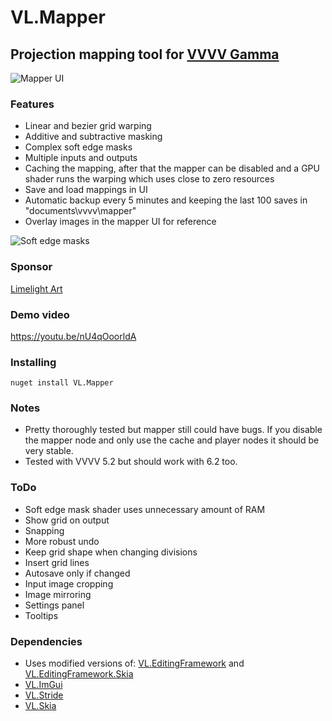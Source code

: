 # VL.Mapper
## Projection mapping tool for [VVVV Gamma](https://visualprogramming.net/)
![Mapper UI](https://raw.githubusercontent.com/zekeadam/VL.Mapper/main/doc/img1.png)

### Features
- Linear and bezier grid warping
- Additive and subtractive masking
- Complex soft edge masks
- Multiple inputs and outputs
- Caching the mapping, after that the mapper can be disabled and a GPU shader runs the warping which uses close to zero resources
- Save and load mappings in UI
- Automatic backup every 5 minutes and keeping the last 100 saves in "documents\vvvv\mapper"
- Overlay images in the mapper UI for reference

![Soft edge masks](https://raw.githubusercontent.com/zekeadam/VL.Mapper/main/doc/img2.png)

### Sponsor
[Limelight Art](https://www.limelight.art)

### Demo video
https://youtu.be/nU4qOoorldA

### Installing
```
nuget install VL.Mapper
```

### Notes
- Pretty thoroughly tested but mapper still could have bugs. If you disable the mapper node and only use the cache and player nodes it should be very stable.
- Tested with VVVV 5.2 but should work with 6.2 too.

### ToDo
- Soft edge mask shader uses unnecessary amount of RAM
- Show grid on output
- Snapping
- More robust undo
- Keep grid shape when changing divisions
- Insert grid lines
- Autosave only if changed
- Input image cropping
- Image mirroring
- Settings panel
- Tooltips

### Dependencies
- Uses modified versions of: [VL.EditingFramework](https://www.nuget.org/packages/VL.EditingFramework) and [VL.EditingFramework.Skia](https://www.nuget.org/packages/VL.EditingFramework.Skia)
- [VL.ImGui](https://www.nuget.org/packages/VL.ImGui)
- [VL.Stride](https://www.nuget.org/packages/VL.Stride)
- [VL.Skia](https://www.nuget.org/packages/VL.Skia)
